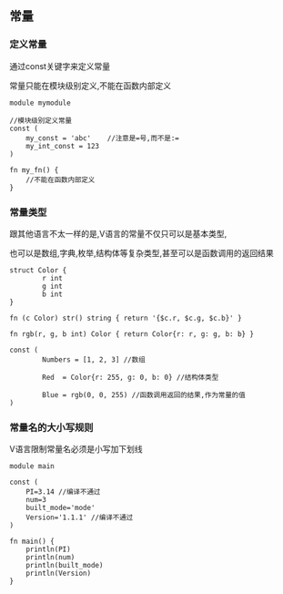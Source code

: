 ## 常量

### 定义常量

通过const关键字来定义常量

常量只能在模块级别定义,不能在函数内部定义

```
module mymodule

//模块级别定义常量
const (  
	my_const = 'abc'  	//注意是=号,而不是:=
	my_int_const = 123
)

fn my_fn() {
	//不能在函数内部定义
}
```

### 常量类型

跟其他语言不太一样的是,V语言的常量不仅只可以是基本类型,

也可以是数组,字典,枚举,结构体等复杂类型,甚至可以是函数调用的返回结果

```
struct Color {
        r int
        g int
        b int
}

fn (c Color) str() string { return '{$c.r, $c.g, $c.b}' }

fn rgb(r, g, b int) Color { return Color{r: r, g: g, b: b} }

const (
        Numbers = [1, 2, 3] //数组

        Red  = Color{r: 255, g: 0, b: 0} //结构体类型
        
        Blue = rgb(0, 0, 255) //函数调用返回的结果,作为常量的值
)
```



### 常量名的大小写规则

V语言限制常量名必须是小写加下划线

```
module main

const (
    PI=3.14 //编译不通过
    num=3
    built_mode='mode'
    Version='1.1.1' //编译不通过
)

fn main() {
    println(PI)
    println(num)
    println(built_mode)
    println(Version)
}
```

### 